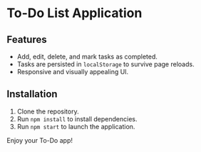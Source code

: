 # To-Do List Application

## Features

- Add, edit, delete, and mark tasks as completed.
- Tasks are persisted in `localStorage` to survive page reloads.
- Responsive and visually appealing UI.

## Installation

1. Clone the repository.
2. Run `npm install` to install dependencies.
3. Run `npm start` to launch the application.

Enjoy your To-Do app!
